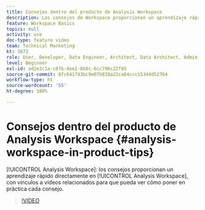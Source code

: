 ```yaml
---
title: Consejos dentro del producto de Analysis Workspace
description: Los consejos de Workspace proporcionan un aprendizaje rápido directamente en Analysis Workspace, con vínculos a vídeos relacionados para que pueda ver cada consejo en acción.
feature: Workspace Basics
topics: null
activity: use
doc-type: feature video
team: Technical Marketing
kt: 1672
role: User, Developer, Data Engineer, Architect, Data Architect, Admin, Leader
level: Beginner
exl-id: ad2e2c1a-c87b-4ee2-8b8c-6cc796c22f85
source-git-commit: 8fc641743bc9e07b838a22ca64ccc15344d52764
workflow-type: ht
source-wordcount: '55'
ht-degree: 100%

---
```


# Consejos dentro del producto de Analysis Workspace {#analysis-workspace-in-product-tips}

[!UICONTROL Analysis Workspace]: los consejos proporcionan un aprendizaje rápido directamente en [!UICONTROL Analysis Workspace], con vínculos a vídeos relacionados para que pueda ver cómo poner en práctica cada consejo.

>[!VIDEO](https://video.tv.adobe.com/v/23135/?quality=12&learn=on)
